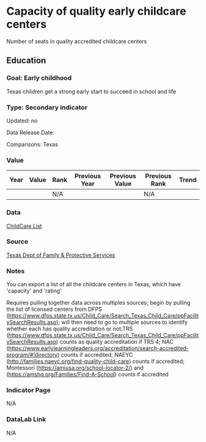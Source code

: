 # Capacity of quality early childcare centers

Number of seats in quality accredited childcare centers

## Education

### Goal: Early childhood

Texas children get a strong early start to succeed in school and life

### Type: Secondary indicator

Updated: no

Data Release Date: 

Comparisons: Texas

### Value

| Year |  Value      | Rank     | Previous Year   | Previous Value | Previous Rank | Trend | 
| ----------- | ----------- | ----------- | ----------- | ----------- | ----------- | -----------|
|             |             | N/A         |             |             | N/A         |          | 

### Data

[ChildCare List](./ChildCareSearchResults.csv)


### Source
[Texas Dept of Family & Protective Services](http://www.dfps.state.tx.us/child_care/search_texas_child_care/ppfacilitysearchdaycare.asp)


### Notes
You can export a list of all the childcare centers in Texas, which have 'capacity' and 'rating'

Requires pulling together data across multiples sources; begin by pulling the list of licensed centers from DFPS (https://www.dfps.state.tx.us/Child_Care/Search_Texas_Child_Care/ppFacilitySearchResults.asp); will then need to go to multiple sources to identify whether each has quality accreditation or not:TRS (https://www.dfps.state.tx.us/Child_Care/Search_Texas_Child_Care/ppFacilitySearchResults.asp) counts as quality accreditation if TRS 4; NAC (https://www.earlylearningleaders.org/accreditation/search-accredited-program/#!directory) counts if accredited; NAEYC (http://families.naeyc.org/find-quality-child-care) counts if accredited; Montessori (https://amiusa.org/school-locator-2/) and (https://amshq.org/Families/Find-A-School) counts if accredited

### Indicator Page

N/A

### DataLab Link

N/A